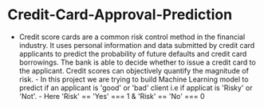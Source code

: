 # Credit-Card-Approval-Prediction
- Credit score cards are a common risk control method in the financial industry. It uses personal information and data submitted by credit card applicants to predict the probability of future defaults and credit card borrowings. The bank is able to decide whether to issue a credit card to the applicant. Credit scores can objectively quantify the magnitude of risk. - In this project we are trying to build Machine Learning model to predict if an applicant is 'good' or 'bad' client i.e if applicat is 'Risky' or 'Not'. - Here 'Risk' == 'Yes' === 1 &amp; 'Risk' == 'No' === 0
